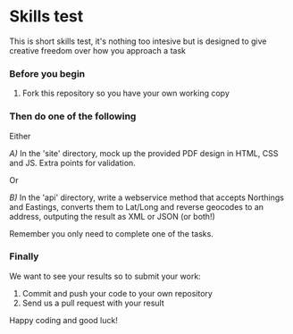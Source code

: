 # Skills test

This is short skills test, it's nothing too intesive but is designed to give creative freedom over how you approach a task

### Before you begin

1. Fork this repository so you have your own working copy

### Then do one of the following

Either

*A)* In the 'site' directory, mock up the provided PDF design in HTML, CSS and JS. Extra points for validation.

Or

*B)* In the 'api' directory, write a webservice method that accepts Northings and Eastings, converts them to Lat/Long and reverse geocodes to an address, outputing the result as XML or JSON (or both!)

Remember you only need to complete one of the tasks.

### Finally

We want to see your results so to submit your work:

1. Commit and push your code to your own repository
1. Send us a pull request with your result

Happy coding and good luck!

